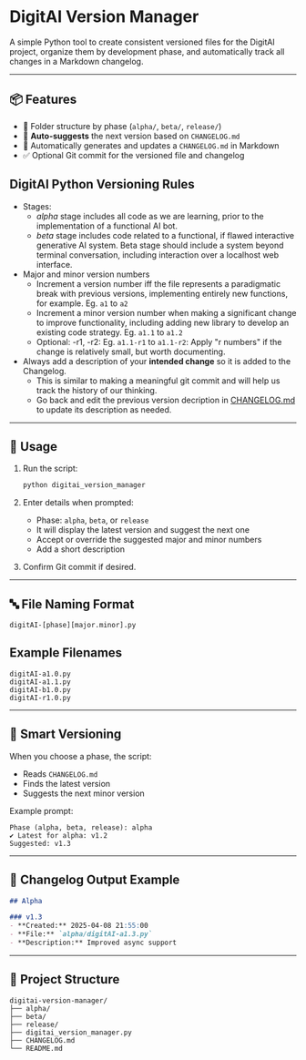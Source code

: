 # DigitAI Version Manager

A simple Python tool to create consistent versioned files for the DigitAI project, organize them by development phase, and automatically track all changes in a Markdown changelog.

---

## 📦 Features
- 📁 Folder structure by phase (`alpha/`, `beta/`, `release/`)
- 🧠 **Auto-suggests** the next version based on `CHANGELOG.md`
- 📓 Automatically generates and updates a `CHANGELOG.md` in Markdown
- ✅ Optional Git commit for the versioned file and changelog

## DigitAI Python Versioning Rules
* Stages: 
    * *alpha* stage includes all code as we are learning, prior to the implementation of a functional AI bot.
    * *beta* stage includes code related to a functional, if flawed interactive generative AI system. Beta stage should include a system beyond terminal conversation, including interaction over a localhost web interface.
* Major and minor version numbers
    * Increment a version number iff the file represents a paradigmatic break with previous versions, implementing entirely new functions, for example. Eg. `a1` to `a2`
    * Increment a minor version number when making a significant change to improve functionality, including adding new library to develop an existing code strategy. Eg. `a1.1` to `a1.2`
    * Optional: -r1, -r2: Eg. `a1.1-r1` to `a1.1-r2`: Apply "r numbers" if the change is relatively small, but worth documenting.
* Always add a description of your **intended change** so it is added to the Changelog.
  * This is similar to making a meaningful git commit and will help us track the history of our thinking.
  * Go back and edit the previous version decription in [CHANGELOG.md](../CHANGELOG.md) to update its description as needed.

---

## 🚀 Usage

1. Run the script:
   ```bash
   python digitai_version_manager
   ```

2. Enter details when prompted:
   - Phase: `alpha`, `beta`, or `release`
   - It will display the latest version and suggest the next one
   - Accept or override the suggested major and minor numbers
   - Add a short description

3. Confirm Git commit if desired.

---

## 🔤 File Naming Format
```
digitAI-[phase][major.minor].py
```

## Example Filenames
```
digitAI-a1.0.py
digitAI-a1.1.py
digitAI-b1.0.py
digitAI-r1.0.py
```

---

## 🧠 Smart Versioning

When you choose a phase, the script:
- Reads `CHANGELOG.md`
- Finds the latest version
- Suggests the next minor version

Example prompt:
```
Phase (alpha, beta, release): alpha
✔️ Latest for alpha: v1.2
Suggested: v1.3
```

---

## 📘 Changelog Output Example
```markdown
## Alpha

### v1.3
- **Created:** 2025-04-08 21:55:00  
- **File:** `alpha/digitAI-a1.3.py`  
- **Description:** Improved async support
```

---

## 📂 Project Structure
```
digitai-version-manager/
├── alpha/
├── beta/
├── release/
├── digitai_version_manager.py
├── CHANGELOG.md
└── README.md
```
